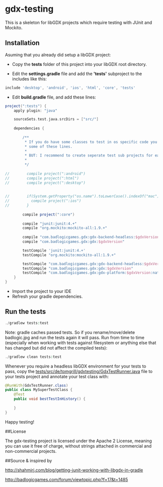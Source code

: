 # gdx-testing

This is a skeleton for libGDX projects which require testing with JUnit and Mockito.

## Installation

Asuming that you already did setup a libGDX project:

* Copy the **tests** folder of this project into your libGDX root directory.

* Edit the **settings.gradle** file and add the **'tests'** subproject to the includes like this:

```gradle
include 'desktop', 'android', 'ios', 'html', 'core', 'tests'
```

* Edit **build.gradle** file, and add these lines:

```gradle
project(":tests") {
    apply plugin: "java"

    sourceSets.test.java.srcDirs = ["src/"]
    		
    dependencies {
	
		/**
		 * If you do have some classes to test in os specific code you may want to uncomment
		 * some of these lines.
		 * 
		 * BUT: I recommend to create seperate test sub projects for each platform. Trust me :)
		 * 
		 */
	
//        compile project(":android")
//        compile project(":html")
//        compile project(":desktop")
        
        
//        if(System.getProperty("os.name").toLowerCase().indexOf("mac") >= 0) {
//        	compile project(":ios")
//        }
        
        compile project(":core")
        
        compile "junit:junit:4.+"
        compile "org.mockito:mockito-all:1.9.+"
        
        compile "com.badlogicgames.gdx:gdx-backend-headless:$gdxVersion"
        compile "com.badlogicgames.gdx:gdx:$gdxVersion"        

        testCompile 'junit:junit:4.+'
        testCompile "org.mockito:mockito-all:1.9.+"

        testCompile "com.badlogicgames.gdx:gdx-backend-headless:$gdxVersion"
        testCompile "com.badlogicgames.gdx:gdx:$gdxVersion"
        testCompile "com.badlogicgames.gdx:gdx-platform:$gdxVersion:natives-desktop"
    }
}
```

* Import the project to your IDE
* Refresh your gradle dependencies. 

## Run the tests
```php
./gradlew tests:test
```

Note: gradle caches passed tests. So if you rename/move/delete badlogic.jpg and run the tests again it will pass. Run from time to time (especially when working with tests against filesystem or anything else that has changed but did not affect the compiled tests):
```php
./gradlew clean tests:test
```

Whenever you require a headless libGDX environment for your tests to pass, copy the [tests/src/de/tomgrill/gdxtesting/GdxTestRunner.java](tests/src/de/tomgrill/gdxtesting/GdxTestRunner.java) file to your tests project and annotate your test class with:

```java 
@RunWith(GdxTestRunner.class)
public class MySuperTestClass {
	@Test
	public void bestTestInHistory() {
	
	}
}
```

Happy testing!

##License

The gdx-testing project is licensed under the Apache 2 License, meaning you can use it free of charge, without strings attached in commercial and non-commercial projects.

##Source & inspired by

http://shahmirj.com/blog/getting-junit-working-with-libgdx-in-gradle

http://badlogicgames.com/forum/viewtopic.php?f=17&t=1485
